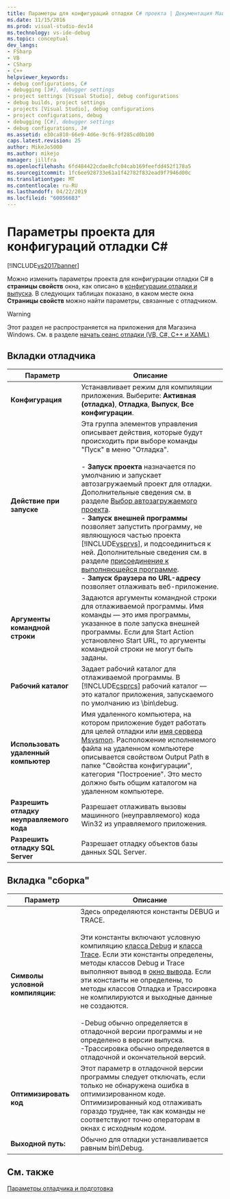 ```yaml
---
title: Параметры для конфигураций отладки C# проекта | Документация Майкрософт
ms.date: 11/15/2016
ms.prod: visual-studio-dev14
ms.technology: vs-ide-debug
ms.topic: conceptual
dev_langs:
- FSharp
- VB
- CSharp
- C++
helpviewer_keywords:
- debug configurations, C#
- debugging [J#], debugger settings
- project settings [Visual Studio], debug configurations
- debug builds, project settings
- projects [Visual Studio], debug configurations
- project configurations, debug
- debugging [C#], debugger settings
- debug configurations, J#
ms.assetid: e30ca810-66e9-4d6e-9cf6-9f285cd0b100
caps.latest.revision: 25
author: MikeJo5000
ms.author: mikejo
manager: jillfra
ms.openlocfilehash: 6fd484422cdae8cfc04cab169feefdd452f178a5
ms.sourcegitcommit: 1fc6ee928733e61a1f42782f832ead9f7946d00c
ms.translationtype: MT
ms.contentlocale: ru-RU
ms.lasthandoff: 04/22/2019
ms.locfileid: "60056683"
---
```

# <a name="project-settings-for--c-debug-configurations"></a>Параметры проекта для конфигураций отладки C#
[!INCLUDE[vs2017banner](../includes/vs2017banner.md)]

Можно изменить параметры проекта для конфигурации отладки C# в **страницы свойств** окна, как описано в [конфигурации отладки и выпуска](../debugger/how-to-set-debug-and-release-configurations.md). В следующих таблицах показано, в каком месте окна **Страницы свойств** можно найти параметры, связанные с отладчиком.  
  
> [!WARNING]
>  Этот раздел не распространяется на приложения для Магазина Windows. См. в разделе [начать сеанс отладки (VB, C#, C++ и XAML)](../debugger/start-a-debugging-session-for-a-store-app-in-visual-studio-vb-csharp-cpp-and-xaml.md)  
  
## <a name="BKMK_Debug_tab"></a> Вкладки отладчика  
  
|**Параметр**|**Описание**|  
|-----------------|---------------------|  
|**Конфигурация**|Устанавливает режим для компиляции приложения. Выберите: **Активная (отладка)**, **Отладка**, **Выпуск**, **Все конфигурации**.|  
|**Действие при запуске**|Эта группа элементов управления описывает действия, которые будут происходить при выборе команды "Пуск" в меню "Отладка".<br /><br /> -   **Запуск проекта** назначается по умолчанию и запускает автозагружаемый проект для отладки. Дополнительные сведения см. в разделе [Выбор автозагружаемого проекта](http://msdn.microsoft.com/222e3f32-a6fe-4941-bf37-6b2a921129fd).<br />-   **Запуск внешней программы** позволяет запустить программу, не являющуюся частью проекта [!INCLUDE[vsprvs](../includes/vsprvs-md.md)], и подсоединиться к ней. Дополнительные сведения см. в разделе [присоединение к выполняющейся программе](http://msdn.microsoft.com/636d0a52-4bfd-48d2-89ad-d7b9ca4dc4f4).<br />-   **Запуск браузера по URL-адресу** позволяет отлаживать веб-приложение.|  
|**Аргументы командной строки**|Задаются аргументы командной строки для отлаживаемой программы. Имя команды — это имя программы, указанное в поле запуска внешней программы. Если для Start Action установлено Start URL, то аргументы командной строки не могут быть заданы.|  
|**Рабочий каталог**|Задает рабочий каталог для отлаживаемой программы. В [!INCLUDE[csprcs](../includes/csprcs-md.md)] рабочий каталог — это каталог приложения, запускаемого по умолчанию из \bin\debug.|  
|**Использовать удаленный компьютер**|Имя удаленного компьютера, на котором приложение будет работать для целей отладки или [имя сервера Msvsmon](http://msdn.microsoft.com/library/55b60ce7-834b-4e83-a10e-fe4248260a4c). Расположение исполняемого файла на удаленном компьютере описывается свойством Output Path в папке "Свойства конфигурации", категория "Построение". Это место должно быть общим каталогом на удаленном компьютере.|  
|**Разрешить отладку неуправляемого кода**|Разрешает отлаживать вызовы машинного (неуправляемого) кода Win32 из управляемого приложения.|  
|**Разрешить отладку SQL Server**|Разрешает отладку объектов базы данных SQL Server.|  
  
## <a name="BKMK_Build_tab"></a> Вкладка "сборка"  
  
|Параметр|Описание|  
|-------------|-----------------|  
|**Символы условной компиляции:**|Здесь определяются константы DEBUG и TRACE.<br /><br /> Эти константы включают условную компиляцию [класса Debug](https://msdn.microsoft.com/library/system.diagnostics.debug.aspx) и [класса Trace](https://msdn.microsoft.com/library/system.diagnostics.trace.aspx). Если эти константы определены, методы классов Debug и Trace выполняют вывод в [окно вывода](../ide/reference/output-window.md). Если эти константы не определены, то методы классов Отладка и Трассировка не компилируются и выходные данные не создаются.<br /><br /> -Debug обычно определяется в отладочной версии программы и не определено в версии выпуска.<br />-Трассировка обычно определяется в отладочной и окончательной версий.|  
|**Оптимизировать код**|Этот параметр в отладочной версии программы следует отключать, если только не обнаружена ошибка в оптимизированном коде. Оптимизированный код отлаживать гораздо труднее, так как команды не соответствуют точно операторам в окнах с исходным кодом.|  
|**Выходной путь:**|Обычно для отладки устанавливается равным bin\Debug.|  
  
## <a name="see-also"></a>См. также  
 [Параметры отладчика и подготовка](../debugger/debugger-settings-and-preparation.md)
